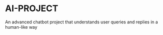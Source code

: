 # AI-PROJECT
An advanced chatbot project that understands user queries and replies in a human-like way
